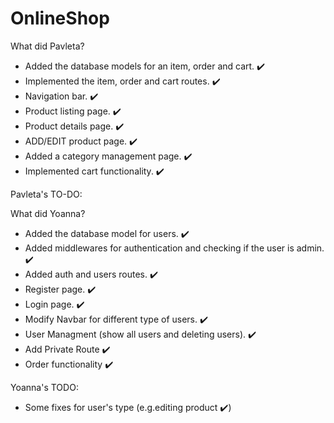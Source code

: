 # OnlineShop

What did Pavleta?

- Added the database models for an item, order and cart. :heavy_check_mark:
- Implemented the item, order and cart routes. :heavy_check_mark:
- Navigation bar. :heavy_check_mark:
- Product listing page. :heavy_check_mark:
- Product details page. :heavy_check_mark:
- ADD/EDIT product page. :heavy_check_mark:
- Added a category management page. :heavy_check_mark:
- Implemented cart functionality. :heavy_check_mark:

Pavleta's TO-DO:

What did Yoanna?

- Added the database model for users. :heavy_check_mark:
- Added middlewares for authentication and checking if the user is admin. :heavy_check_mark:
- Added auth and users routes. :heavy_check_mark:
- Register page. :heavy_check_mark:
- Login page. :heavy_check_mark:
- Modify Navbar for different type of users. :heavy_check_mark:
- User Managment (show all users and deleting users). :heavy_check_mark:
- Add Private Route :heavy_check_mark:
- Order functionality :heavy_check_mark:

Yoanna's TODO:

- Some fixes for user's type (e.g.editing product :heavy_check_mark:)
